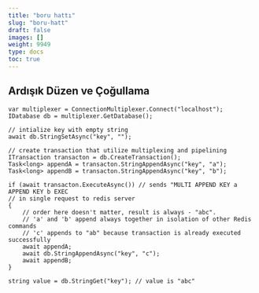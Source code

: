 ```yaml
---
title: "boru hattı"
slug: "boru-hatt"
draft: false
images: []
weight: 9949
type: docs
toc: true
---
```


## Ardışık Düzen ve Çoğullama
    var multiplexer = ConnectionMultiplexer.Connect("localhost");
    IDatabase db = multiplexer.GetDatabase();
    
    // intialize key with empty string
    await db.StringSetAsync("key", "");
    
    // create transaction that utilize multiplexing and pipelining
    ITransaction transacton = db.CreateTransaction();
    Task<long> appendA = transacton.StringAppendAsync("key", "a");
    Task<long> appendB = transacton.StringAppendAsync("key", "b");
                
    if (await transacton.ExecuteAsync()) // sends "MULTI APPEND KEY a APPEND KEY b EXEC
    // in single request to redis server
    {
        // order here doesn't matter, result is always - "abc". 
        // 'a' and 'b' append always together in isolation of other Redis commands
        // 'c' appends to "ab" because transaction is already executed successfully
        await appendA;
        await db.StringAppendAsync("key", "c");
        await appendB;
    }
                
    string value = db.StringGet("key"); // value is "abc"

